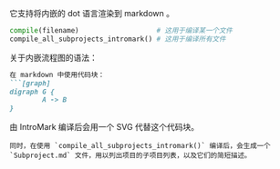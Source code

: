 它支持将内嵌的 dot 语言渲染到 markdown 。
```python
compile(filename)                   # 这用于编译某一个文件
compile_all_subprojects_intromark() # 这用于编译所有文件
```
关于内嵌流程图的语法：
```markdown
在 markdown 中使用代码块：
```[graph]
digraph G {
        A -> B
}
```
由 IntroMark 编译后会用一个 SVG 代替这个代码块。
```
同时，在使用 `compile_all_subprojects_intromark()` 编译后，会生成一个 `Subproject.md` 文件，用以列出项目的子项目列表，以及它们的简短描述。
